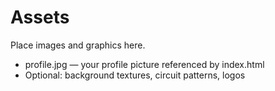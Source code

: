 # Assets

Place images and graphics here.

- profile.jpg — your profile picture referenced by index.html
- Optional: background textures, circuit patterns, logos



